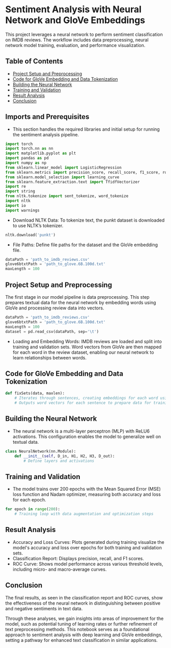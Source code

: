 # Sentiment Analysis with Neural Network and GloVe Embeddings

This project leverages a neural network to perform sentiment classification on IMDB reviews. The workflow includes data preprocessing, neural network model training, evaluation, and performance visualization.

## Table of Contents
- [Project Setup and Preprocessing](#project-setup-and-preprocessing)
- [Code for GloVe Embedding and Data Tokenization](#code-for-glove-embedding-and-data-tokenization)
- [Building the Neural Network](#building-the-neural-network)
- [Training and Validation](#training-and-validation)
- [Result Analysis](#result-analysis)
- [Conclusion](#conclusion)

## Imports and  Prerequisites

- This section handles the required libraries and initial setup for running the sentiment analysis pipeline.

```python
import torch
import torch.nn as nn
import matplotlib.pyplot as plt
import pandas as pd
import numpy as np
from sklearn.linear_model import LogisticRegression
from sklearn.metrics import precision_score, recall_score, f1_score, roc_curve, classification_report, auc
from sklearn.model_selection import learning_curve
from sklearn.feature_extraction.text import TfidfVectorizer
import re
import string
from nltk.tokenize import sent_tokenize, word_tokenize
import nltk
import io
import warnings
```
- Download NLTK Data: To tokenize text, the punkt dataset is downloaded to use NLTK’s tokenizer.

```python
nltk.download('punkt')
```

- File Paths: Define file paths for the dataset and the GloVe embedding file.

```python
dataPath = 'path_to_imdb_reviews.csv'
glove6btxtPath = 'path_to_glove.6B.100d.txt'
maxLength = 100
```

## Project Setup and Preprocessing

The first stage in our model pipeline is data preprocessing. This step prepares textual data for the neural network by embedding words using GloVe and processing review data into vectors.

```python
dataPath = 'path_to_imdb_reviews.csv'
glove6btxtPath = 'path_to_glove.6B.100d.txt'
maxLength = 100
dataset = pd.read_csv(dataPath, sep='\t')
```

- Loading and Embedding Words: IMDB reviews are loaded and split into training and validation sets. Word vectors from GloVe are then mapped for each word in the review dataset, enabling our neural network to learn relationships between words.

## Code for GloVe Embedding and Data Tokenization

```python
def fixSets(data, maxlen):
    # Iterates through sentences, creating embeddings for each word using GloVe
    # Outputs word vectors for each sentence to prepare data for training
```

## Building the Neural Network

- The neural network is a multi-layer perceptron (MLP) with ReLU6 activations. This configuration enables the model to generalize well on textual data.

```python
class NeuralNetwork(nn.Module):
    def __init__(self, D_in, H1, H2, H3, D_out):
        # Define layers and activations
```

## Training and Validation

- The model trains over 200 epochs with the Mean Squared Error (MSE) loss function and Nadam optimizer, measuring both accuracy and loss for each epoch.

```python
for epoch in range(200):
    # Training loop with data augmentation and optimization steps
```

## Result Analysis

- Accuracy and Loss Curves: Plots generated during training visualize the model's accuracy and loss over epochs for both training and validation sets.
- Classification Report: Displays precision, recall, and F1 scores.
- ROC Curve: Shows model performance across various threshold levels, including micro- and macro-average curves.

## Conclusion

The final results, as seen in the classification report and ROC curves, show the effectiveness of the neural network in distinguishing between positive and negative sentiments in text data.

Through these analyses, we gain insights into areas of improvement for the model, such as potential tuning of learning rates or further refinement of text preprocessing methods. This notebook serves as a foundational approach to sentiment analysis with deep learning and GloVe embeddings, setting a pathway for enhanced text classification in similar applications.
